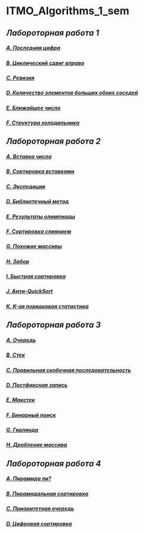 # ITMO_Algorithms_1_sem

## *Лабороторная работа 1*

##### [A. Последняя цифра](https://github.com/sskrolkina/ITMO_Algorithms_1_sem/blob/main/LAB_1/A.The%20Last%20Digit.cpp)

##### [B. Циклический сдвиг вправо](https://github.com/sskrolkina/ITMO_Algorithms_1_sem/blob/main/LAB_1/B.Cyclic%20Shift%20To%20The%20Right.cpp)

##### [C. Ревизия](https://github.com/sskrolkina/ITMO_Algorithms_1_sem/blob/main/LAB_1/C.Revision.cpp)

##### [D. Количество элементов больших обоих соседей](https://github.com/sskrolkina/ITMO_Algorithms_1_sem/blob/main/LAB_1/D.The%20Number%20Of%20Elements%20Larger%20Than%20Both%20Neighbors.cpp)

##### [E. Ближайшее число](https://github.com/sskrolkina/ITMO_Algorithms_1_sem/blob/main/LAB_1/E.The%20Nearest%20Number.cpp)

##### [F. Структура холодильника](https://github.com/sskrolkina/ITMO_Algorithms_1_sem/blob/main/LAB_1/F.Refrigerator%20Structure.cpp)

## *Лабороторная работа 2*

##### [A. Вставка числа](https://github.com/sskrolkina/ITMO_Algorithms_1_sem/blob/main/LAB_2/A.Inserting%20A%20Number.cpp)

##### [B. Сортировка вставками](https://github.com/sskrolkina/ITMO_Algorithms_1_sem/blob/main/LAB_2/B.Sorting%20By%20Inserts.cpp)

##### [C. Экспедиция](https://github.com/sskrolkina/ITMO_Algorithms_1_sem/blob/main/LAB_2/C.Expedition.cpp)

##### [D. Библиотечный метод](https://github.com/sskrolkina/ITMO_Algorithms_1_sem/blob/main/LAB_2/D.Library%20Method.cpp)

##### [E. Результаты олимпиады](https://github.com/sskrolkina/ITMO_Algorithms_1_sem/blob/main/LAB_2/E.Olympiad%20Results.cpp)

##### [F. Сортировка слиянием](https://github.com/sskrolkina/ITMO_Algorithms_1_sem/blob/main/LAB_2/F.Merge%20Sorting.cpp)

##### [G. Похожие массивы](https://github.com/sskrolkina/ITMO_Algorithms_1_sem/blob/main/LAB_2/G.Similar%20Arrays.cpp)

##### [H. Забор](https://github.com/sskrolkina/ITMO_Algorithms_1_sem/blob/main/LAB_2/H.Fence.cpp)

##### [I. Быстрая сортировка](https://github.com/sskrolkina/ITMO_Algorithms_1_sem/blob/main/LAB_2/I.Quick%20sorting.cpp)

##### [J. Анти-QuickSort](https://github.com/sskrolkina/ITMO_Algorithms_1_sem/blob/main/LAB_2/J.Anti-QuickSort.cpp)

##### [K. K-ая порядковая статистика](https://github.com/sskrolkina/ITMO_Algorithms_1_sem/blob/main/LAB_2/K.K-th%20Ordinal%20Statistics.cpp)

## *Лабороторная работа 3*

##### [A. Очередь](https://github.com/sskrolkina/ITMO_Algorithms_1_sem/blob/main/LAB_3/A.Queue.cpp)

##### [B. Стек](https://github.com/sskrolkina/ITMO_Algorithms_1_sem/blob/main/LAB_3/B.Stack.cpp)

##### [C. Правильная скобочная последовательность](https://github.com/sskrolkina/ITMO_Algorithms_1_sem/blob/main/LAB_3/C.Correct%20Bracket%20Sequence.cpp)

##### [D. Постфиксная запись](https://github.com/sskrolkina/ITMO_Algorithms_1_sem/blob/main/LAB_3/D.Postfix%20Entry.cpp)

##### [E. Макстек](https://github.com/sskrolkina/ITMO_Algorithms_1_sem/blob/main/LAB_3/E.Maxstack.cpp)

##### [F. Бинарный поиск](https://github.com/sskrolkina/ITMO_Algorithms_1_sem/blob/main/LAB_3/F.Binary%20Search.cpp)

##### [G. Гирлянда](https://github.com/sskrolkina/ITMO_Algorithms_1_sem/blob/main/LAB_3/G.Garland.cpp)

##### [H. Дробление массива](https://github.com/sskrolkina/ITMO_Algorithms_1_sem/blob/main/LAB_3/H.Splitting%20the%20array.cpp)

## *Лабороторная работа 4*

##### [A. Пирамида ли?](https://github.com/sskrolkina/ITMO_Algorithms_1_sem/blob/main/LAB_4/A.IsHeap.cpp)
##### [B. Пирамидальная сортировка](https://github.com/sskrolkina/ITMO_Algorithms_1_sem/blob/main/LAB_4/B.HeapSort.cpp)
##### [C. Приоритетная очередь](https://github.com/sskrolkina/ITMO_Algorithms_1_sem/blob/main/LAB_4/C.PriorityQueue.cpp)
##### [D. Цифровая сортировка](https://github.com/sskrolkina/ITMO_Algorithms_1_sem/blob/main/LAB_4/D.RadixSort.cpp)
